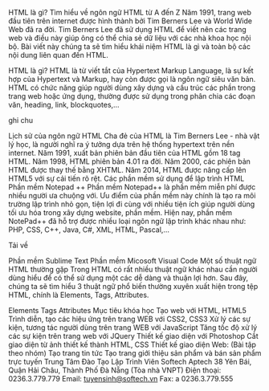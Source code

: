 HTML là gì? Tìm hiểu về ngôn ngữ HTML từ A đến Z
Năm 1991, trang web đầu tiên trên internet được hình thành bởi Tim Berners Lee và World Wide Web đã ra đời. Tim Berners Lee đã sử dụng HTML để viết nên các trang web và điều này giúp ông có thể chia sẻ dữ liệu với các nhà khoa học nội bộ. Bài viết này chúng ta sẽ tìm hiểu khái niệm HTML là gì và toàn bộ các nội dung liên quan đến HTML.

HTML là gì?
HTML là từ viết tắt của Hypertext Markup Language, là sự kết hợp của Hypertext và Markup, hay còn được gọi là ngôn ngữ siêu văn bản. HTML có chức năng giúp người dùng xây dựng và cấu trúc các phần trong trang web hoặc ứng dụng, thường được sử dụng trong phân chia các đoạn văn, heading, link, blockquotes,…

ghi chu

Lịch sử của ngôn ngữ HTML
Cha đẻ của HTML là Tim Berners Lee - nhà vật lý học, là người nghĩ ra ý tưởng dựa trên hệ thống hypertext trên nền internet.
Năm 1991, xuất bản phiên bản đầu tiên của HTML gồm 18 tag HTML.
Năm 1998, HTML phiên bản 4.01 ra đời.
Năm 2000, các phiên bản HTML được thay thế bằng XHTML.
Năm 2014, HTML được nâng cấp lên HTML5 với sự cải tiến rõ rệt.
Các phần mềm sử dụng để lập trình HTML
Phần mềm Notepad ++
Phần mềm Notepad++ là phần mềm miễn phí được nhiều người ưa chuộng với. Ưu điểm của phần mềm này chính là tạo ra môi trường lập trình nhỏ gọn, tiện lợi đi cùng với nhiều tiện ích giúp người dùng tối ưu hóa trong xây dựng website, phần mềm. Hiện nay, phần mềm NotePad++ đã hỗ trợ được nhiều loại ngôn ngữ lập trình khác nhau như: PHP, CSS, C++, Java, C#, XML, HTML, Pascal,…

Tải về

Phần mềm Sublime Text
Phần mềm Micosoft Visual Code
Một số thuật ngữ HTML thường gặp
Trong HTML có rất nhiều thuật ngữ khác nhau cần người dùng hiểu để có thể sử dụng một các dễ dàng và thuận lợi hơn. Sau đây, chúng ta sẽ tìm hiểu 3 thuật ngữ phổ biến thường xuyên xuất hiện trong tệp HTML, chính là Elements, Tags, Attributes.

Elements
Tags
Attributes
Mục tiêu khóa học
Tạo web với HTML, HTML5
Trình diễn, tạo các hiệu ứng trên trang WEB với CSS2, CSS3
Xử lý các sự kiện, tương tác người dùng trên trang WEB với JavaScript
Tăng tốc độ xử lý các sự kiện trên trang web với JQuery
Thiết kế giao diện với Photoshop
Cắt giao diện từ ảnh thiết kế thành HTML, CSS
Thiết kế giao diện Web: (Bài tập theo nhóm)
Tạo trang tin tức
Tạo trang giới thiệu sản phẩm và bán sản phẩm trực tuyến
Trung Tâm Đào Tạo Lập Trình Viên Softech Aptech
38 Yên Bái, Quận Hải Châu, Thành Phố Đà Nẵng (Tòa nhà VNPT)
Điện thoại: 0236.3.779.779
Email: tuyensinh@softech.vn
Fax: a 0236.3.779.555